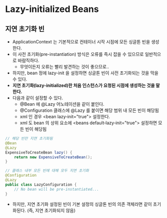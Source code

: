 # Lazy-initialized Beans 
## 지연 초기화 빈
- ApplicationContext 는 기본적으로 컨테이너 시작 시점에 모든 싱글톤 빈을 생성한다.
- 이 사전 초기화(pre-instantiation) 방식은 오류를 즉시 잡을 수 있으므로 일반적으로 바람직하다.
    - 무엇이든지 오류는 빨리 발견하는 것이 좋으므로..
- 하지만, bean 정에 lazy-init 을 설정하면 싱글톤 빈이 사전 초기화되는 것을 막을 수 있다.
- **지연 초기화(lazy-initialized)란 처음 인스턴스가 요청된 시점에 생성하는 것을 말한다.**
- 다음과 같이 설정할 수 있다. 
    - @Bean 에 @Lazy 어노테이션을 같이 붙인다. 
    - @Configuration 클래스에 @Lazy 를 붙이면 해당 범위 내 모든 빈이 해당됨
    - xml 인 경우 <bean lazy‑init="true"> 설정한다.
    - xml 도 bean 의 상위 요소에 <beans default‑lazy‑init="true"> 설정하면 모든 빈이 해당됨
```java
// 해당 빈만 지연 초기화됨
@Bean
@Lazy
ExpensiveToCreateBean lazy() {
	return new ExpensiveToCreateBean();
}

// 클래스 내부 모든 빈에 대해 모두 지연 초기화
@Configuration
@Lazy
public class LazyConfiguration {
	// No bean will be pre-instantiated...
}
```
- 하지만, 지연 초기화 설정된 빈이 기본 설정의 싱글톤 빈의 의존 객체라면 같이 초기화된다. (즉, 지연 초기화되지 않음)

